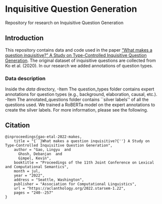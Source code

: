 # Inquisitive Question Generation
Repository for research on Inquisitive Question Generation
## Introduction
This repository contains data and code used in the paper [“What makes a question inquisitive?” A Study on Type-Controlled Inquisitive Question Generation](https://aclanthology.org/2022.starsem-1.22.pdf). The original dataset of inquisitive questions are collected from Ko et al. (2020). In our research we added annotations of question types. 
### Data description
Inside the *data* directory,
-Item The question_types folder contains expert annotations for question types (e.g., background, elaboration, causal, etc.).
-Item The annotated_questions folder contains ``silver labels'' of all the questions used. 
We trained a RoBERTa model on the expert annotations to create the silver labels. For more information, please see the following.
## Citation
```
@inproceedings{gao-etal-2022-makes,
    title = "{``}What makes a question inquisitive?{''} A Study on Type-Controlled Inquisitive Question Generation",
    author = "Gao, Lingyu  and
      Ghosh, Debanjan  and
      Gimpel, Kevin",
    booktitle = "Proceedings of the 11th Joint Conference on Lexical and Computational Semantics",
    month = jul,
    year = "2022",
    address = "Seattle, Washington",
    publisher = "Association for Computational Linguistics",
    url = "https://aclanthology.org/2022.starsem-1.22",
    pages = "240--257"
}
```
